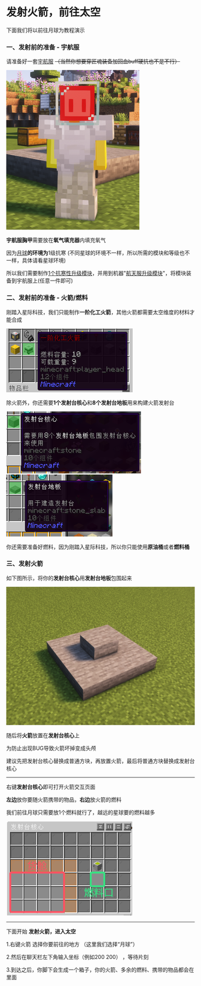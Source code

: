 # 发射火箭，前往太空

下面我们将以前往月球为教程演示

### 一、发射前的准备 - 宇航服

请准备好一套[宇航服](slimefun/Galacifun/2.md) ~~（当然你想要穿匠魂装备加回血buff硬抗也不是不行）~~

![全套宇航服](image/6.png)

**宇航服胸甲**需要放在**氧气填充器**内填充氧气

因为[月球](slimefun/Galacifun/celestialboby/2.md)**的环境为**1级抗寒 (不同星球的环境不一样，所以所需的模块和等级也不一样，具体请看星球环境)

所以我们需要制作[1个抗寒性升级模块](slimefun/Galacifun/2.md)，并用到机器"[航天服升级模块](slimefun/Galacifun/machine/2.md)"，将模块装备到宇航服上(任意一件即可)

### 二、发射前的准备 - 火箭/燃料

刚踏入星际科技，我们只能制作**一阶化工火箭**，其他火箭都需要太空维度的材料才能合成

![一阶化工火箭](image/Gospace-1.png)

除火箭外，你还需要**1个发射台核心**和**8个发射台地板**用来构建火箭发射台

![发射台核心](image/Gospace-2-1.png)![发射台地板](image/Gospace-2-2.png)

你还需要准备好燃料，因为刚踏入星际科技，所以你只能使用**原油桶**或者**燃料桶**

### 三、发射火箭

如下图所示，将你的**发射台核心**用**发射台地板**包围起来

![火箭发射台](image/Gospace-3.png)

随后将**火箭**放置在**发射台核心**上

为防止出现BUG导致火箭坏掉变成头颅

建议先把发射台核心替换成普通方块，再放置火箭，最后将普通方块替换成发射台核心

------

右键**发射台核心**即可打开火箭交互页面

**左边**放你要随火箭携带的物品，**右边**放火箭的燃料

我们前往月球只需要放1个燃料就行了，越远的星球要的燃料越多

![发射台核心](image/Gospace-4-1.png)

------

下面开始 **发射火箭，进入太空**

1.右键火箭 选择你要前往的地方 （这里我们选择“月球”）

2.然后在聊天栏左下角输入坐标（例如200 200） ，等待片刻

3.到达之后，你脚下会生成一个箱子，你的火箭、多余的燃料、携带的物品都会在里面

